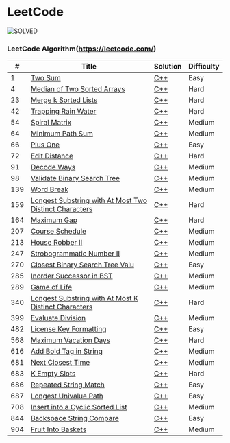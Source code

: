 LeetCode
========
![SOLVED](https://img.shields.io/badge/SOLVED-31-green.svg)

### LeetCode Algorithm(https://leetcode.com/)

| # | Title | Solution | Difficulty |
|---| ----- | -------- | ---------- |
|1|[Two Sum](https://leetcode.com/problems/two-sum/) | [C++](./1.Two_Sum.cpp)|Easy|
|4|[Median of Two Sorted Arrays](https://leetcode.com/problems/median-of-two-sorted-arrays/description/) | [C++](./4.median_of_two_sorted_arrays.cpp)|Hard|
|23|[Merge k Sorted Lists](https://leetcode.com/problems/merge-k-sorted-lists/description/) | [C++](./23.merge_k_sorted_lists.cpp)|Hard|
|42|[Trapping Rain Water](https://leetcode.com/problems/trapping-rain-water/) | [C++](./42.Trapping_Rain_Water.cpp)|Hard|
|54|[Spiral Matrix](https://leetcode.com/problems/spiral-matrix/) | [C++](./54.Spiral_Matrix.cpp)|Medium|
|64|[Minimum Path Sum](https://leetcode.com/problems/minimum-path-sum/description/) | [C++](./64.Minimum_Path_Sum.cpp)|Medium|
|66|[Plus One](https://leetcode.com/problems/plus-one/) | [C++](./66.Plus_One.cpp)|Easy|
|72|[Edit Distance](https://leetcode.com/problems/edit-distance/description/) | [C++](./72.Edit_Distance.cpp)|Hard|
|91|[Decode Ways](https://leetcode.com/problems/decode-ways/description/) | [C++](./91.Decode_Ways.cpp)|Medium|
|98|[Validate Binary Search Tree](https://leetcode.com/problems/validate-binary-search-tree/description/) | [C++](./98.Validate_Binary_Search_Tree.cpp)|Medium|
|139|[Word Break](https://leetcode.com/problems/word-break/description/) | [C++](./139.Word_Break.cpp)|Medium|
|159|[Longest Substring with At Most Two Distinct Characters](https://leetcode.com/problems/longest-substring-with-at-most-two-distinct-characters/description/) | [C++](./159.Longest_Substring_with_At_Most_Two_Distinct_Characters.cpp)|Hard|
|164|[Maximum Gap](https://leetcode.com/problems/maximum-gap/description/) | [C++](./164.maximum_gap.cpp)|Hard|
|207|[Course Schedule](https://leetcode.com/problems/course-schedule/description/) | [C++](./207.Course_Schedule.cpp)|Medium|
|213|[House Robber II](https://leetcode.com/problems/house-robber-ii/description/) | [C++](./213.House_Robber_II.cpp)|Medium|
|247|[Strobogrammatic Number II](https://leetcode.com/problems/strobogrammatic-number-ii/description/) | [C++](./247.Strobogrammatic_Number_II.cpp)|Medium|
|270|[Closest Binary Search Tree Valu](https://leetcode.com/problems/closest-binary-search-tree-value/description/) | [C++](./270.Closest_Binary_Search_Tree_Value.cpp)|Easy|
|285|[Inorder Successor in BST](https://leetcode.com/problems/inorder-successor-in-bst/description/) | [C++](./285.Inorder_Successor_in_BST.cpp)|Medium|
|289|[Game of Life](https://leetcode.com/problems/game-of-life/) | [C++](./289.Game_of_Life.cpp)|Medium|
|340|[Longest Substring with At Most K Distinct Characters](https://leetcode.com/problems/longest-substring-with-at-most-k-distinct-characters/description/) | [C++](./340.Longest_Substring_with_At_Most_K_Distinct_Characters.cpp)|Hard|
|399|[Evaluate Division](https://leetcode.com/problems/evaluate-division/description/) | [C++](./399.Evaluate_Division.cpp)|Medium|
|482|[License Key Formatting](https://leetcode.com/problems/license-key-formatting/) | [C++](./482.License_Key_Formatting.cpp)|Easy|
|568|[Maximum Vacation Days](https://leetcode.com/problems/maximum-vacation-days/description/) | [C++](./568.Maximum_Vacation_Days.cpp)|Hard|
|616|[Add Bold Tag in String](https://leetcode.com/problems/add-bold-tag-in-string/) | [C++](./616.Add_Bold_Tag_in_String.cpp)|Medium|
|681|[Next Closest Time](https://leetcode.com/problems/next-closest-time/description/) | [C++](./681.Next_Closest_Time.cpp)|Medium|
|683|[K Empty Slots](https://leetcode.com/problems/k-empty-slots/description/) | [C++](./683.K_Empty_Slots.cpp)|Hard|
|686|[Repeated String Match](https://leetcode.com/problems/repeated-string-match/description/) | [C++](./686.Repeated_String_Match.cpp)|Easy|
|687|[Longest Univalue Path](https://leetcode.com/problems/longest-univalue-path/description/) | [C++](./687.Longest_Univalue_Path.cpp)|Easy|
|708|[Insert into a Cyclic Sorted List](https://leetcode.com/problems/insert-into-a-cyclic-sorted-list/description/) | [C++](./708.Insert_into_a_Cyclic_Sorted_List.cpp)|Medium|
|844|[Backspace String Compare](https://leetcode.com/problems/backspace-string-compare/) | [C++](./844.Backspace_String_Compare.cpp)|Easy|
|904|[Fruit Into Baskets](https://leetcode.com/problems/fruit-into-baskets/) | [C++](./904.Fruit_Into_Baskets.cpp)|Medium|
